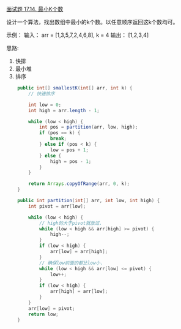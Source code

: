 [面试题 17.14. 最小K个数](https://leetcode-cn.com/problems/smallest-k-lcci/)

设计一个算法，找出数组中最小的k个数。以任意顺序返回这k个数均可。

示例：
输入： arr = [1,3,5,7,2,4,6,8], k = 4
输出： [1,2,3,4]

思路:
1. 快排
2. 最小堆
3. 排序

```java
    public int[] smallestK(int[] arr, int k) {
        // 快速排序

        int low = 0;
        int high = arr.length - 1;

        while (low < high) {
            int pos = partition(arr, low, high);
            if (pos == k) {
                break;
            } else if (pos < k) {
                low = pos + 1;
            } else {
                high = pos - 1;
            }
        }

        return Arrays.copyOfRange(arr, 0, k);
    }

    public int partition(int[] arr, int low, int high) {
        int pivot = arr[low];

        while (low < high) {
            // high的大于pivot就放过.
            while (low < high && arr[high] >= pivot) {
                high--;
            }
            if (low < high) {
                arr[low] = arr[high];
            }
            // 确保low前面的都比low小.
            while (low < high && arr[low] <= pivot) {
                low++;
            }
            if (low < high) {
                arr[high] = arr[low];
            }
        }
        arr[low] = pivot;
        return low;
    }
```